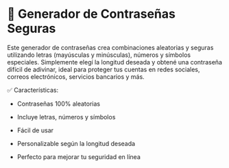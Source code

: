 # 🔐 Generador de Contraseñas Seguras
Este generador de contraseñas crea combinaciones aleatorias y seguras utilizando letras (mayúsculas y minúsculas), números y símbolos especiales. Simplemente elegí la longitud deseada y obtené una contraseña difícil de adivinar, ideal para proteger tus cuentas en redes sociales, correos electrónicos, servicios bancarios y más.

✅ Características:

- Contraseñas 100% aleatorias

- Incluye letras, números y símbolos

- Fácil de usar

- Personalizable según la longitud deseada

- Perfecto para mejorar tu seguridad en línea
